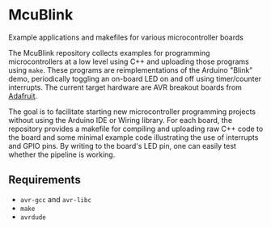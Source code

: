 # McuBlink
Example applications and makefiles for various microcontroller boards

The McuBlink repository collects examples for programming 
microcontrollers at a low level using C++ and uploading those programs 
using `make`.  These programs are reimplementations of the Arduino 
"Blink" demo, periodically toggling an on-board LED on and off using 
timer/counter interrupts.  The current target hardware are AVR breakout 
boards from [Adafruit](https://www.adafruit.com/).

The goal is to facilitate starting new microcontroller programming 
projects without using the Arduino IDE or Wiring library.  For each 
board, the repository provides a makefile for compiling and uploading 
raw C++ code to the board and some minimal example code illustrating the 
use of interrupts and GPIO pins.  By writing to the board's LED pin, one 
can easily test whether the pipeline is working.

## Requirements
* `avr-gcc` and `avr-libc`
* `make`
* `avrdude`
